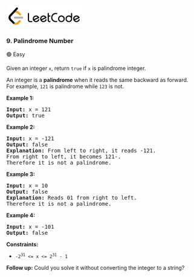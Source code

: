 <a href="https://leetcode.com/problems/palindrome-number/">
    <img src="/leetcode-logo.png" style="width:200px" alt="LeetCode"/>
</a>

### 9. Palindrome Number

:green_circle: Easy

Given an integer `x`, return `true` if `x` is palindrome integer.

An integer is a __palindrome__ when it reads the same backward as forward. For
example, `121` is palindrome while `123` is not.

__Example 1:__
<pre>
<b>Input:</b> x = 121
<b>Output:</b> true
</pre>

__Example 2:__
<pre>
<b>Input:</b> x = -121
<b>Output:</b> false
<b>Explanation:</b> From left to right, it reads -121. 
From right to left, it becomes 121-. 
Therefore it is not a palindrome.
</pre>

__Example 3:__
<pre>
<b>Input:</b> x = 10
<b>Output:</b> false
<b>Explanation:</b> Reads 01 from right to left. 
Therefore it is not a palindrome.
</pre>

__Example 4:__
<pre>
<b>Input:</b> x = -101
<b>Output:</b> false
</pre>

__Constraints:__

* <code>-2<sup>31</sup> <= x <= 2<sup>31</sup> - 1</code>

__Follow up:__
Could you solve it without converting the integer to a string?
